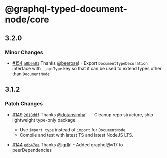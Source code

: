 # @graphql-typed-document-node/core

## 3.2.0

### Minor Changes

- [#154](https://github.com/dotansimha/graphql-typed-document-node/pull/154) [`a8bea01`](https://github.com/dotansimha/graphql-typed-document-node/commit/a8bea01b9d9cee70142b2ae7dea48cee5ed2b896) Thanks [@beerose](https://github.com/beerose)! - Export `DocumentTypeDecoration` interface with `__apiType` key so that it can be used to extend types other than `DocumentNode`

## 3.1.2

### Patch Changes

- [#149](https://github.com/dotansimha/graphql-typed-document-node/pull/149) [`2618ddf`](https://github.com/dotansimha/graphql-typed-document-node/commit/2618ddf1ff9c0bea145a637a0a9106ebe3169e78) Thanks [@dotansimha](https://github.com/dotansimha)! - - Cleanup repo structure, ship lightweight type-only package.

  - Use `import type` instead of `import` for `DocumentNode`.
  - Compile and test with latest TS and latest NodeJS LTS.

- [#144](https://github.com/dotansimha/graphql-typed-document-node/pull/144) [`edb47ea`](https://github.com/dotansimha/graphql-typed-document-node/commit/edb47eabf9b7b22baecd9dd3db94be3c7fc69ff4) Thanks [@igrlk](https://github.com/igrlk)! - Added graphql@v17 to peerDependencies
